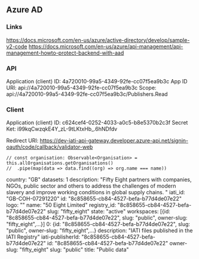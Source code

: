 ## Azure AD

### Links
https://docs.microsoft.com/en-us/azure/active-directory/develop/sample-v2-code
https://docs.microsoft.com/en-us/azure/api-management/api-management-howto-protect-backend-with-aad

### API
Application (client) ID: 4a720010-99a5-4349-92fe-cc07f5ea9b3c
App ID URI: api://4a720010-99a5-4349-92fe-cc07f5ea9b3c
Scope: api://4a720010-99a5-4349-92fe-cc07f5ea9b3c/Publishers.Read

### Client
Application (client) ID: c624cef4-0252-4033-a0c5-b8e5370b2c3f
Secret Ket: i99kqCwzqkE4Y_zL-9tLKtxHb_.6hNDfdv

Redirect URI: https://dev-iati-api-gateway.developer.azure-api.net/signin-oauth/code/callback/validator-web



    // const organisation: Observable<Organisation> = this.allOrganisations.getOrganisations()
    //  .pipe(map(data => data.find((org) => org.name === name))


country: "GB"
datasets: 1
description: "Fifty Eight partners with companies, NGOs, public sector and others ​to address the challenges of modern slavery and improve working conditions in global supply chains. "
iati_id: "GB-COH-07291220"
id: "8c858655-cb84-4527-befa-b77d4de07e22"
logo: ""
name: "50 Eight Limited"
registry_id: "8c858655-cb84-4527-befa-b77d4de07e22"
slug: "fifty_eight"
state: "active"
workspaces: [{id: "8c858655-cb84-4527-befa-b77d4de07e22", slug: "public", owner-slug: "fifty_eight",…}]
0: {id: "8c858655-cb84-4527-befa-b77d4de07e22", slug: "public", owner-slug: "fifty_eight",…}
description: "IATI files published in the IATI Registry"
iati-publisherId: "8c858655-cb84-4527-befa-b77d4de07e22"
id: "8c858655-cb84-4527-befa-b77d4de07e22"
owner-slug: "fifty_eight"
slug: "public"
title: "Public data"